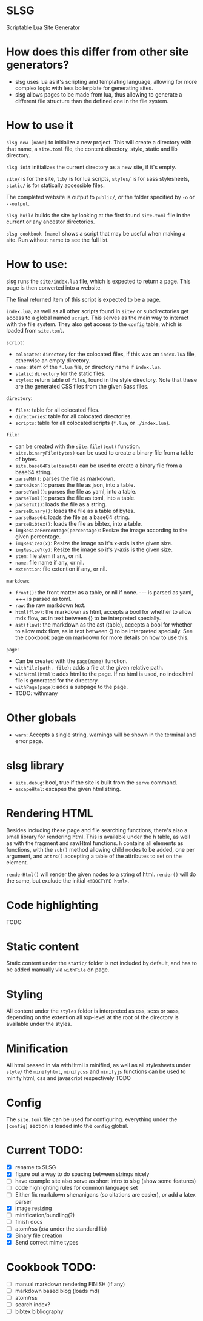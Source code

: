 # SLSG
Scriptable Lua Site Generator

# How does this differ from other site generators?
- slsg uses lua as it's scripting and templating language, allowing for more complex logic with less boilerplate for generating sites.
- slsg allows pages to be made from lua, thus allowing to generate a different file structure than the defined one in the file system.

# How to use it
`slsg new [name]` to initialize a new project. This will create a directory with that name, 
a `site.toml` file, the content directory, style, static and lib directory.

`slsg init` initializes the current directory as a new site, if it's empty.

`site/` is for the site, `lib/` is for lua scripts, `styles/` is for sass stylesheets, 
`static/` is for statically accessible files.

The completed website is output to `public/`, or the folder specified by `-o` or `--output`.

`slsg build` builds the site by looking at the first found `site.toml` file in the current or any ancestor directories.

`slsg cookbook [name]` shows a script that may be useful when making a site. Run without name to see the full list.

# How to use:
slsg runs the `site/index.lua` file, which is expected to return a page.
This page is then converted into a website.

The final returned item of this script is expected to be a page.

`index.lua`, as well as all other scripts found in `site/` or subdirectories get access to a global named `script`.
This serves as the main way to interact with the file system.
They also get access to the `config` table, which is loaded from `site.toml`.

`script`:
- `colocated`: `directory` for the colocated files, if this was an `index.lua` file, otherwise an empty directory.
- `name`: stem of the `*.lua` file, or directory name if `index.lua`.
- `static`: `directory` for the static files.
- `styles`: return table of `file`s, found in the style directory. Note that these are the generated CSS files from the given Sass files.

`directory`:
- `files`: table for all colocated files.
- `directories`: table for all colocated directories.
- `scripts`: table for all colocated scripts (`*.lua`, or `./index.lua`).

`file`:
- can be created with the `site.file(text)` function.
- `site.binaryFile(bytes)` can be used to create a binary file from a table of bytes.
- `site.base64File(base64)` can be used to create a binary file from a base64 string.
- `parseMd()`: parses the file as markdown.
- `parseJson()`: parses the file as json, into a table.
- `parseYaml()`:  parses the file as yaml, into a table.
- `parseToml()`: parses the file as toml, into a table.
- `parseTxt()`: loads the file as a string.
- `parseBinary()`: loads the file as a table of bytes.
- `parseBase64`: loads the file as a base64 string.
- `parseBibtex()`: loads the file as bibtex, into a table.
- `imgResizePercentage(percentage)`: Resize the image according to the given percentage.
- `imgResizeX(x)`: Resize the image so it's x-axis is the given size.
- `imgResizeY(y)`: Resize the image so it's y-axis is the given size.
- `stem`: file stem if any, or nil.
- `name`: file name if any, or nil.
- `extention`: file extention if any, or nil.

`markdown`:
- `front()`: the front matter as a table, or nil if none. --- is parsed as yaml, +++ is parsed as toml.
- `raw`: the raw markdown text.
- `html(flow)`: the markdown as html, accepts a bool for whether to allow mdx flow, as in text between {} to be interpreted specially.
- `ast(flow)`: the markdown as the ast (table), accepts a bool for whether to allow mdx flow, as in text between {} to be interpreted specially.
  See the cookbook page on markdown for more details on how to use this.

`page`:
- Can be created with the `page(name)` function.
- `withFile(path, file)`: adds a file at the given relative path.
- `withHtml(html)`: adds html to the page. If no html is used, no index.html file is generated for the directory.
- `withPage(page)`: adds a subpage to the page.
- TODO: withmany

# Other globals
- `warn`: Accepts a single string, warnings will be shown in the terminal and error page.

# slsg library
- `site.debug`: bool, true if the site is built from the `serve` command.
- `escapeHtml`: escapes the given html string.

# Rendering HTML
Besides including these page and file searching functions, 
there's also a small library for rendering html.
This is available under the h table, as well as with the fragment and rawHtml functions.
`h` contains all elements as functions, with the `sub()` method allowing child nodes to be added, one per argument,
and `attrs()` accepting a table of the attributes to set on the element.

`renderHtml()` will render the given nodes to a string of html.
`render()` will do the same, but exclude the initial `<!DOCTYPE html>`.

# Code highlighting
TODO

# Static content
Static content under the `static/` folder is not included by default,
and has to be added manually via `withFile` on page.

# Styling
All content under the `styles` folder is interpreted as css, scss or sass, depending on the extention
all top-level at the root of the directory is available under the styles.

# Minification
All html passed in via withHtml is minified, as well as all stylesheets under `style/`
the `minifyhtml`, `minifycss` and `minifyjs` functions can be used to minify html, css and javascript respectively
TODO

# Config
The `site.toml` file can be used for configuring.
everything under the `[config]` section is loaded into the `config` global.

# Current TODO:
- [X] rename to SLSG
- [X] figure out a way to do spacing between strings nicely
- [ ] have example site also serve as short intro to slsg (show some features)
- [ ] code highlighting rules for common language set
- [ ] Either fix markdown shenanigans (so citations are easier), or add a latex parser
- [X] image resizing
- [ ] minification/bundling(?)
- [ ] finish docs
- [ ] atom/rss (x/a under the standard lib)
- [X] Binary file creation
- [X] Send correct mime types

# Cookbook TODO:
- [ ] manual markdown rendering FINISH (if any)
- [ ] markdown based blog (loads md)
- [ ] atom/rss
- [ ] search index?
- [ ] bibtex bibliography
